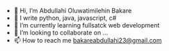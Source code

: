 - 👋 Hi, I’m Abdullahi Oluwatimilehin Bakare
- 👀 I write python, java, javascript, c#
- 🌱 I’m currently learning fullsatck web development
- 💞️ I’m looking to collaborate on ...
- 📫 How to reach me bakareabdullahi23@gmail.com

<!---
plainsight16/plainsight16 is a ✨ special ✨ repository because its `README.md` (this file) appears on your GitHub profile.
You can click the Preview link to take a look at your changes.
--->
